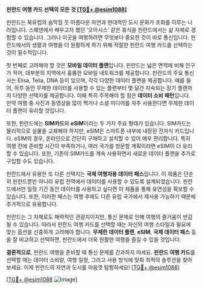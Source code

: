 **핀란드 여행 카드 선택의 모든 것 [[TG💪+ @esim1088](https://t.me/s/esim1088)]**

핀란드는 북유럽의 숨막힐 듯 아름다운 자연과 현대적인 도시 문화가 조화를 이루는 나라입니다. 스웨덴에서 배우고자 했던 '오아시스' 같은 휴식을 핀란드에서는 삶 자체로 경험할 수 있습니다. 그러나 이곳을 여행하려면 무엇보다 중요한 것이 바로 통신입니다. 핀란드에서의 생활과 여행을 더 원활하게 하기 위해 적절한 핀란드 여행 카드를 선택하는 것이 필수적입니다.

첫 번째로 고려해야 할 것은 **모바일 데이터 플랜**입니다. 핀란드는 넓은 면적에 비해 인구가 적어, 대부분의 지역에서 훌륭한 모바일 네트워크를 제공합니다. 핀란드의 주요 통신사는 Elisa, Telia, DNA 등이 있으며, 각각 다양한 데이터 플랜을 제공합니다. 예를 들어, 하루 동안 무제한 데이터를 사용할 수 있는 플랜부터 몇 달간 지속되는 장기 플랜까지 다양한 선택지를 제공합니다. 이때 특히 주목해야 할 점은 **데이터 소비 패턴**입니다. 만약 여행 중 사진과 동영상을 많이 찍거나 소셜 미디어를 자주 사용한다면 무제한 데이터 플랜이 유리할 것입니다.

또한, 핀란드에는 **SIM카드**와 **eSIM**이라는 두 가지 주요 형태가 있습니다. SIM카드는 물리적으로 실물을 교체해야 하지만, eSIM은 스마트폰 내부에 내장된 전자식 카드입니다. eSIM의 경우, 온라인으로 간단히 구매하고 설치할 수 있어 매우 편리합니다. 특히 여행 전에 준비할 시간이 부족하거나, 여러 국가를 방문할 계획이라면 eSIM이 더 유리할 수 있습니다. 또한, 기존의 SIM카드를 계속 사용하면서 새로운 데이터 플랜을 추가로 구입할 수도 있습니다.

핀란드에서 유용한 또 다른 선택지는 **국제 여행자용 데이터 패스**입니다. 이 제품은 단순히 핀란드뿐만 아니라 유럽 전역에서 데이터를 사용할 수 있도록 설계되었습니다. 핀란드에서만 일정 기간 동안 데이터를 사용하고 싶다면 이 제품을 통해 유연성을 확보할 수 있습니다. 또한, 이러한 패스는 여행 후에도 다른 유럽 국가에서 재사용 가능하기 때문에 추가적으로 유용합니다.

핀란드는 그 자체로도 매력적인 관광지이지만, 통신 문제로 인해 여행의 즐거움이 반감될 수 있습니다. 따라서 핀란드 여행 카드를 선택할 때는 자신의 여행 스타일과 필요에 맞는 옵션을 신중하게 고려해야 합니다. **무제한 데이터 플랜**, **eSIM**, **국제 데이터 패스** 등을 잘 비교하고 선택하면, 핀란드에서 더욱 원활한 여행을 즐길 수 있을 것입니다.

**결론적으로**, 핀란드 여행을 준비할 때 통신 문제를 간과하지 마세요. **핀란드 여행 카드**를 선택할 때는 데이터 소비량, 여행 일정, 그리고 사용 방식에 맞춰 최적의 솔루션을 찾아보세요. 이제 핀란드의 자연과 도시를 마음껏 탐험하세요! [[TG💪+ @esim1088](https://t.me/s/esim1088)]

[[TG💪+ @esim1088](https://t.me/s/esim1088) ![Image](https://i.postimg.cc/Y0z9fWf4/image.png)]